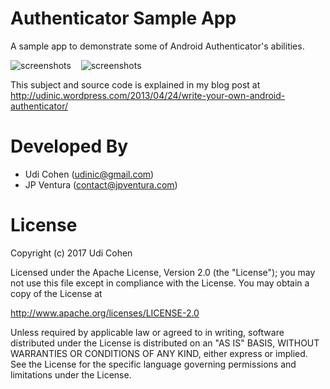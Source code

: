 Authenticator Sample App
========================

A sample app to demonstrate some of Android Authenticator's abilities.

![screenshots](screenshots/sampleapp.png) &nbsp;&nbsp; ![screenshots](screenshots/accounts.png)


This subject and source code is explained in my blog post at http://udinic.wordpress.com/2013/04/24/write-your-own-android-authenticator/


Developed By
============

* Udi Cohen (udinic@gmail.com)
* JP Ventura (contact@jpventura.com)



License
=======

Copyright (c) 2017 Udi Cohen

Licensed under the Apache License, Version 2.0 (the "License");
you may not use this file except in compliance with the License.
You may obtain a copy of the License at

   http://www.apache.org/licenses/LICENSE-2.0

Unless required by applicable law or agreed to in writing, software
distributed under the License is distributed on an "AS IS" BASIS,
WITHOUT WARRANTIES OR CONDITIONS OF ANY KIND, either express or implied.
See the License for the specific language governing permissions and
limitations under the License.
